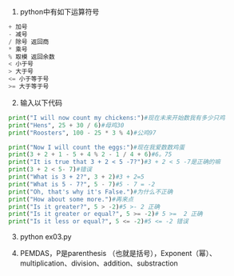1. python中有如下运算符号
```python
+ 加号
- 减号
/ 除号 返回商
* 乘号
% 取模 返回余数
< 小于号
> 大于号
<= 小于等于号
>= 大于等于号
```

2. 输入以下代码
```python
print("I will now count my chickens:")#现在未来开始数我有多少只鸡
print("Hens", 25 + 30 / 6)#母鸡30
print("Roosters", 100 - 25 * 3 % 4)#公鸡97

print("Now I will count the eggs:")#现在我爱数数鸡蛋
print(3 + 2 + 1 - 5 + 4 % 2 - 1 / 4 + 6)#6。75
print("It is true that 3 + 2 < 5 -7?")#3 + 2 < 5 -7是正确的嘛
print(3 + 2 < 5- 7)#错误
print("What is 3 + 2?", 3 + 2)#3 + 2=5
print("What is 5 - 7?", 5 - 7)#5 - 7 = -2
print("Oh, that's why it's False.")#为什么不正确
print("How about some more.")#再来点
print("Is it greater?", 5 > -2)#5 >- 2 正确
print("Is it greater or equal?", 5 >= -2)# 5 >=  2 正确
print("Is it less or equal?", 5 <= -2)#5 <= -2 错误

```

3. python ex03.py

4. PEMDAS，P是parenthesis （也就是括号），Exponent（幂）、multiplication、division、addition、substraction

